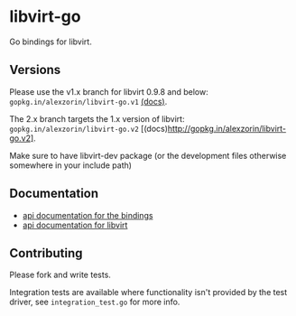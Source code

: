 libvirt-go
============

Go bindings for libvirt.

Versions
--------------
Please use the v1.x branch for libvirt 0.9.8 and below: `gopkg.in/alexzorin/libvirt-go.v1` [(docs)](http://gopkg.in/alexzorin/libvirt-go.v1).

The 2.x branch targets the 1.x version of libvirt: `gopkg.in/alexzorin/libvirt-go.v2` [(docs)http://gopkg.in/alexzorin/libvirt-go.v2].

Make sure to have libvirt-dev package (or the development files otherwise somewhere in your include path)

Documentation
--------------

* [api documentation for the bindings](http://godoc.org/github.com/alexzorin/libvirt-go)
* [api documentation for libvirt](http://libvirt.org/html/libvirt-libvirt.html)

Contributing
-------------

Please fork and write tests.

Integration tests are available where functionality isn't provided by the test driver, see `integration_test.go` for more info.

